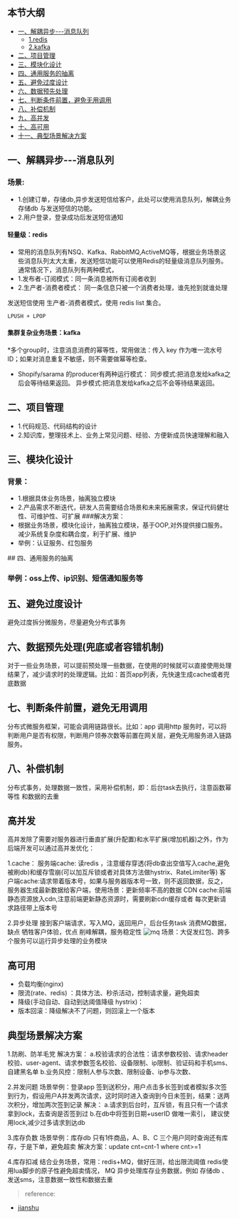 ## 本节大纲
* [一、解耦异步---消息队列](#1)
     * [1.redis](#11)
     * [2.kafka](#12)
* [二、项目管理](#2)
* [三、模块化设计](#3)     
* [四、通用服务的抽离](#4)
* [五、避免过度设计](#5)
* [六、数据预先处理](#6)
* [七、判断条件前置，避免无用调用](#7)
* [八、补偿机制](#8) 
* [九、高并发](#9)
* [十、高可用](#10)
* [十一、典型场景解决方案](#11)

## <span id="1"> 一、解耦异步---消息队列</span>

### 场景:
* 1.创建订单，存储db,异步发送短信给客户，此处可以使用消息队列，解耦业务存储db 与发送短信的功能。
* 2.用户登录，登录成功后发送短信通知

#### <span id="11">轻量级：redis</span>
* 常用的消息队列有NSQ、Kafka、RabbitMQ,ActiveMQ等，根据业务场景这些消息队列太大太重，发送短信功能可以使用Redis的轻量级消息队列服务。 
通常情况下，消息队列有两种模式，
* 1.发布者-订阅模式：同一条消息被所有订阅者收到
* 2.生产者-消费者模式： 同一条信息只被一个消费者处理，谁先抢到就谁处理
  
发送短信使用 生产者-消费者模式，使用 redis list 集合。

~~~
LPUSH + LPOP 
~~~

#### <span id="12">集群复杂业务场景：kafka</span>

*多个group时，注意消息消费的幂等性，常用做法：传入 key 作为唯一流水号ID；如果对消息重复不敏感，则不需要做幂等检查。
* Shopify/sarama 的producer有两种运行模式：
同步模式:把消息发给kafka之后会等待结果返回。
异步模式:把消息发给kafka之后不会等待结果返回。

## <span id="2"> 二、项目管理</span>

* 1.代码规范、代码结构的设计
* 2.知识库，整理技术上、业务上常见问题、经验、方便新成员快速理解和融入


## <span id="3"> 三、模块化设计</span>

### 背景：
* 1.根据具体业务场景，抽离独立模块
* 2.产品需求不断迭代，研发人员需要结合场景和未来拓展需求，保证代码健壮性、可维护性、可扩展
###解决方案：
* 根据业务场景，模块化设计，抽离独立模块，基于OOP,对外提供接口服务。减少系统复杂度和耦合度，利于扩展、维护
* 举例：认证服务、红包服务


##<span id="4"> 四、通用服务的抽离</span>

### 举例：oss上传、ip识别、短信通知服务等

## <span id="5"> 五、避免过度设计</span>
避免过度拆分微服务，尽量避免分布式事务

## <span id="6"> 六、数据预先处理(兜底或者容错机制)</span>
对于一些业务场景，可以提前预处理一些数据，在使用的时候就可以直接使用处理结果了，减少请求时的处理逻辑。比如：首页app列表，先快速生成cache或者兜底数据


## <span id="7">七、判断条件前置，避免无用调用</span>
分布式微服务框架，可能会调用链路很长。比如：app 调用http 服务时，可以将判断用户是否有权限，判断用户领券次数等前置在网关层，避免无用服务进入链路服务。

##  <span id="8">八、补偿机制</span>
 分布式事务，处理数据一致性，采用补偿机制，即：后台task去执行，注意函数幂等性 和数据的去重
 

##  <span id="9">高并发</span>
高并发除了需要对服务器进行垂直扩展(升配置)和水平扩展(增加机器)之外，作为后端开发可以通过高并发优化：

1.cache： 
服务端cache: 读redis ，注意缓存穿透(将db查出空值写入cache,避免被刷db)和缓存雪崩(可以加互斥锁或者对具体方法做hystrix、RateLimiter等)
客户端cache:请求带着版本号，如果与服务器版本号一致，则不返回数据，反之，服务器生成最新数据给客户端，使用场景：更新频率不高的数据
CDN cache:前端静态资源放入cdn,注意前端更新静态资源时，需要刷新cdn缓存或者 每次更新请求路径带上版本号

2.异步处理
接到客户端请求，写入MQ，返回用户，后台任务task 消费MQ数据，缺点 牺牲客户体验，优点 削峰解耦，服务稳定性
![mq](https://upload-images.jianshu.io/upload_images/726039-8fc68b92e5ed9db4.png?imageMogr2/auto-orient/
)
场景：大促发红包、跨多个服务可以运行异步处理的业务模块



## <span id="10">高可用</span>
* 负载均衡(nginx)
* 限流(rate、redis) ：具体方法、秒杀活动，控制请求量，避免超卖
* 降级(手动自动、自动到达阈值降级 hystrix)：
* 版本回滚：降级解决不了问题，则回滚上一个版本


## <span id="11">典型场景解决方案</span>

1.防刷、防羊毛党
解决方案：
a.校验请求的合法性：请求参数校验、请求header校验、user-agent、请求参数签名校验、设备限制、ip限制、验证码和手机sms、自建黑名单
b.业务风控：限制人参与次数、限制设备、ip参与次数、

2.并发问题
场景举例：登录app 签到送积分，用户点击多长签到或者模拟多次签到行为，假设用户A并发两次请求，这时同时进入查询到今日未签到，结果：送两次积分，增加两次签到记录
解决：
a.请求到后台时，互斥锁，有且只有一个请求拿到lock，去查询是否签到过
b.在db中将签到日期+userID 做唯一索引，
建议使用lock,减少过多请求到达db

3.库存负数
场景举例：库存db 只有1件商品，A、B、C 三个用户同时查询还有库存，于是下单，避免超卖
解决方案：update cnt=cnt-1 where cnt>=1

4.库存扣减
结合业务场景，常用：redis+MQ，做好压测，给出限流阈值
redis使用lua脚步的原子性避免超卖情况，
MQ 异步处理库存业务数据，例如 存储db 、 发送sms，注意数据一致性和数据去重

> reference:
* [jianshu](https://www.jianshu.com/p/51f2e29e4871)

